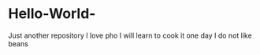 # Hello-World-
Just another repository 
I love pho I will learn to cook it one day 
I do not like beans 
